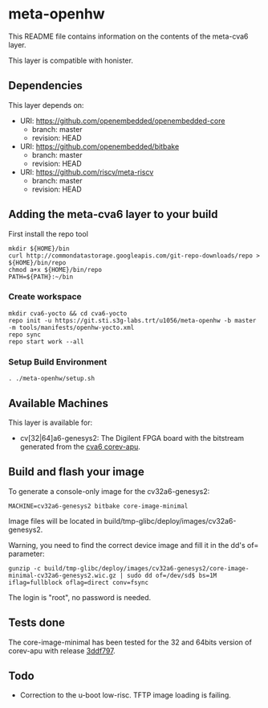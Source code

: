 # meta-openhw

This README file contains information on the contents of the meta-cva6 layer.

This layer is compatible with honister.

## Dependencies

This layer depends on:

* URI: https://github.com/openembedded/openembedded-core
  * branch: master
  * revision: HEAD
* URI: https://github.com/openembedded/bitbake
  * branch: master
  * revision: HEAD
* URI: https://github.com/riscv/meta-riscv
  * branch: master  
  * revision: HEAD

## Adding the meta-cva6 layer to your build

First install the repo tool
```text
mkdir ${HOME}/bin
curl http://commondatastorage.googleapis.com/git-repo-downloads/repo > ${HOME}/bin/repo
chmod a+x ${HOME}/bin/repo
PATH=${PATH}:~/bin
```

### Create workspace
```text
mkdir cva6-yocto && cd cva6-yocto
repo init -u https://git.sti.s3g-labs.trt/u1056/meta-openhw -b master -m tools/manifests/openhw-yocto.xml
repo sync
repo start work --all
```

### Setup Build Environment
```text
. ./meta-openhw/setup.sh
```

## Available Machines

This layer is available for:

* cv[32|64]a6-genesys2: The Digilent FPGA board with the bitstream generated from the [cva6 corev-apu](https://github.com/openhwgroup/cva6).

## Build and flash your image

To generate a console-only image for the cv32a6-genesys2:
```text
MACHINE=cv32a6-genesys2 bitbake core-image-minimal
```
Image files will be located in build/tmp-glibc/deploy/images/cv32a6-genesys2.

Warning, you need to find the correct device image and fill it in the dd's of= parameter:

```gunzip -c build/tmp-glibc/deploy/images/cv32a6-genesys2/core-image-minimal-cv32a6-genesys2.wic.gz | sudo dd of=/dev/sd$ bs=1M iflag=fullblock oflag=direct conv=fsync```

The login is "root", no password is needed.

## Tests done

The core-image-minimal has been tested for the 32 and 64bits version of corev-apu with release [3ddf797](https://github.com/openhwgroup/cva6/tree/3ddf797e95923fd11113c8e443046105dfbf8843).

## Todo

- Correction to the u-boot low-risc. TFTP image loading is failing.

